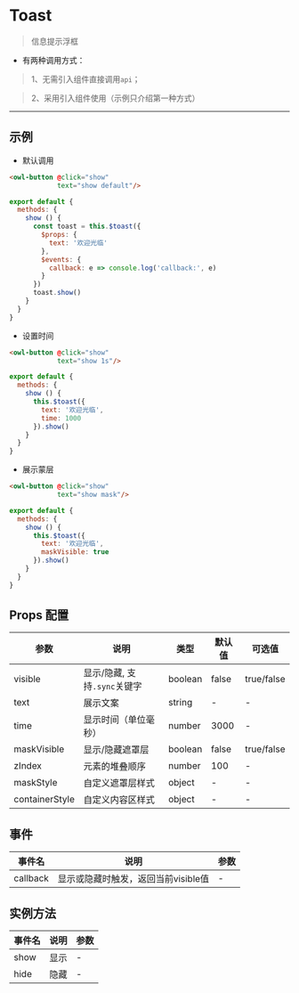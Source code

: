 # Toast

> 信息提示浮框

* 有两种调用方式：

> 1、无需引入组件直接调用`api`；

> 2、采用引入组件使用（示例只介绍第一种方式）

---

## 示例

* 默认调用

```html
<owl-button @click="show"
            text="show default"/>
```

```js
export default {
  methods: {
    show () {
      const toast = this.$toast({
        $props: {
          text: '欢迎光临'
        },
        $events: {
          callback: e => console.log('callback:', e)
        }
      })
      toast.show()
    }
  }
}
```

* 设置时间

```html
<owl-button @click="show"
            text="show 1s"/>
```

```js
export default {
  methods: {
    show () {
      this.$toast({
        text: '欢迎光临',
        time: 1000
      }).show()
    }
  }
}
```

* 展示蒙层

```html
<owl-button @click="show"
            text="show mask"/>
```

```js
export default {
  methods: {
    show () {
      this.$toast({
        text: '欢迎光临',
        maskVisible: true
      }).show()
    }
  }
}
```

## Props 配置

 参数 | 说明 | 类型 | 默认值 | 可选值
 --- | ---  | --- | --- | ---
 visible | 显示/隐藏, 支持`.sync`关键字 |  boolean | false | true/false
 text | 展示文案 | string | - | -
 time | 显示时间（单位毫秒）| number | 3000 | -
 maskVisible | 显示/隐藏遮罩层 |boolean | false | true/false
 zIndex | 元素的堆叠顺序 | number | 100 | -
 maskStyle | 自定义遮罩层样式 | object | - | -
 containerStyle | 自定义内容区样式 | object | - | -

## 事件

事件名 | 说明 | 参数
---- | --- | ---
callback | 显示或隐藏时触发，返回当前visible值 | -

## 实例方法

事件名  | 说明 | 参数
---- | --- | ---
show | 显示 | -
hide | 隐藏 | -